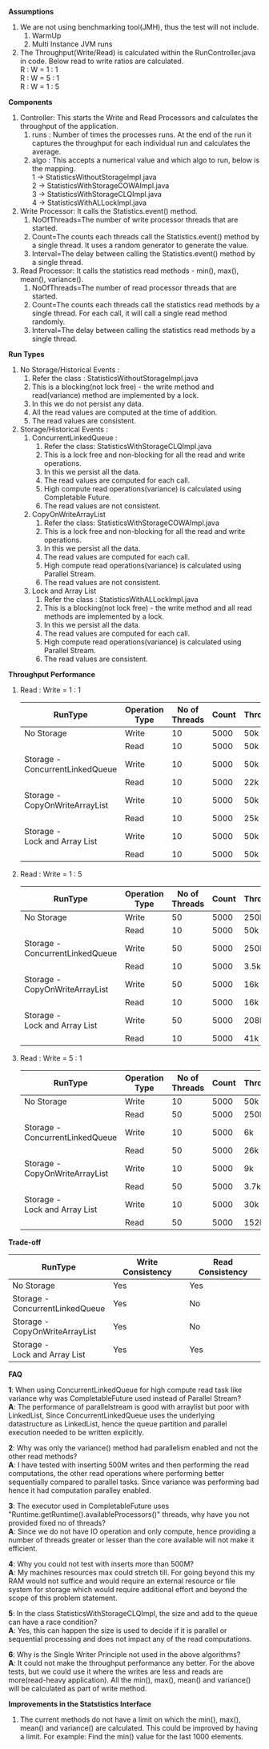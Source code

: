 **Assumptions**

1. We are not using benchmarking tool(JMH), thus the test will not include.
    1. WarmUp
    2. Multi Instance JVM runs
2. The Throughput(Write/Read) is calculated within the RunController.java in code. Below read to write ratios
   are calculated.\
   R : W = 1 : 1\
   R : W = 5 : 1\
   R : W = 1 : 5

**Components**

1. Controller: This starts the Write and Read Processors and calculates the throughput of the application.
    1. runs : Number of times the processes runs. At the end of the run it captures the throughput for each individual
       run and calculates the average.
    2. algo : This accepts a numerical value and which algo to run, below is the mapping.\
       1 -> StatisticsWithoutStorageImpl.java\
       2 -> StatisticsWithStorageCOWAImpl.java\
       3 -> StatisticsWithStorageCLQImpl.java\
       4 -> StatisticsWithALLockImpl.java
2. Write Processor: It calls the Statistics.event() method.
    1. NoOfThreads=The number of write processor threads that are started.
    2. Count=The counts each threads call the Statistics.event() method by a single thread. It uses a random generator
       to generate the value.
    3. Interval=The delay between calling the Statistics.event() method by a single thread.
3. Read Processor: It calls the statistics read methods - min(), max(), mean(), variance().
    1. NoOfThreads=The number of read processor threads that are started.
    2. Count=The counts each threads call the statistics read methods by a single thread. For each call, it will call a
       single read method randomly.
    3. Interval=The delay between calling the statistics read methods by a single thread.

**Run Types**

1. No Storage/Historical Events :
    1. Refer the class : StatisticsWithoutStorageImpl.java
    2. This is a blocking(not lock free) - the write method and read(variance) method are implemented by a lock.
    3. In this we do not persist any data.
    4. All the read values are computed at the time of addition.
    5. The read values are consistent.
2. Storage/Historical Events :
    1. ConcurrentLinkedQueue :
        1. Refer the class: StatisticsWithStorageCLQImpl.java
        2. This is a lock free and non-blocking for all the read and write operations.
        3. In this we persist all the data.
        4. The read values are computed for each call.
        5. High compute read operations(variance) is calculated using Completable Future.
        6. The read values are not consistent.
    2. CopyOnWriteArrayList
        1. Refer the class: StatisticsWithStorageCOWAImpl.java
        2. This is a lock free and non-blocking for all the read and write operations.
        3. In this we persist all the data.
        4. The read values are computed for each call.
        5. High compute read operations(variance) is calculated using Parallel Stream.
        6. The read values are not consistent.
    3. Lock and Array List
        1. Refer the class : StatisticsWithALLockImpl.java
        2. This is a blocking(not lock free) - the write method and all read methods are implemented by a lock.
        3. In this we persist all the data.
        4. The read values are computed for each call.
        5. High compute read operations(variance) is calculated using Parallel Stream.
        6. The read values are consistent.

**Throughput Performance**

1. Read : Write = 1 : 1

   | RunType                             | Operation Type  | No of Threads  | Count   | Throughput(requests/sec) |
      |-------------------------------------|-----------------|----------------|---------|--------------------------|
   | No Storage                          | Write           | 10             | 5000    | 50k                      |
   |                                     | Read            | 10             | 5000    | 50k                      |
   | Storage - <br>ConcurrentLinkedQueue | Write           | 10             | 5000    | 50k                      |
   |                                     | Read            | 10             | 5000    | 22k                      |
   | Storage - <br>CopyOnWriteArrayList  | Write           | 10             | 5000    | 50k                      |
   |                                     | Read            | 10             | 5000    | 25k                      |
   | Storage - <br>Lock and Array List   | Write           | 10             | 5000    | 50k                      |
   |                                     | Read            | 10             | 5000    | 50k                      |

2. Read : Write = 1 : 5

   | RunType                             | Operation Type  | No of Threads | Count   | Throughput(requests/sec) |
      |-------------------------------------|-----------------|---------------|---------|--------------------------|
   | No Storage                          | Write           | 50            | 5000    | 250k                     |
   |                                     | Read            | 10            | 5000    | 50k                      |
   | Storage - <br>ConcurrentLinkedQueue | Write           | 50            | 5000    | 250k                     |
   |                                     | Read            | 10            | 5000    | 3.5k                     |
   | Storage - <br>CopyOnWriteArrayList  | Write           | 50            | 5000    | 16k                      |
   |                                     | Read            | 10            | 5000    | 16k                      |
   | Storage - <br>Lock and Array List   | Write           | 50            | 5000    | 208k                     |
   |                                     | Read            | 10            | 5000    | 41k                      |

3. Read : Write = 5 : 1

   | RunType                             | Operation Type  | No of Threads | Count    | Throughput(requests/sec) |
      |-------------------------------------|-----------------|---------------|----------|--------------------------|
   | No Storage                          | Write           | 10            | 5000     | 50k                      |
   |                                     | Read            | 50            | 5000     | 250k                     |
   | Storage - <br>ConcurrentLinkedQueue | Write           | 10            | 5000     | 6k                       |
   |                                     | Read            | 50            | 5000     | 26k                      | 
   | Storage - <br>CopyOnWriteArrayList  | Write           | 10            | 5000     | 9k                       |
   |                                     | Read            | 50            | 5000     | 3.7k                     |
   | Storage - <br>Lock and Array List   | Write           | 10            | 5000     | 30k                      |
   |                                     | Read            | 50            | 5000     | 152k                     |

**Trade-off**

| RunType                             | Write Consistency | Read Consistency |
   |-------------------------------------|-------------------|------------------|
| No Storage                          | Yes               | Yes              |
| Storage - <br>ConcurrentLinkedQueue | Yes               | No               |
| Storage - <br>CopyOnWriteArrayList  | Yes               | No               |
| Storage - <br>Lock and Array List   | Yes               | Yes              |

**FAQ**

**1**: When using ConcurrentLinkedQueue for high compute read task like variance why was
CompletableFuture used instead of Parallel Stream?\
**A**: The performance of parallelstream is good with arraylist but poor with LinkedList,
Since ConcurrentLinkedQueue uses the underlying datastructure as LinkedList, hence the queue partition
and parallel execution needed to be written explicitly.

**2**: Why was only the variance() method had parallelism enabled and not the other read methods?\
**A**: I have tested with inserting 500M writes and then performing the read computations, the other read
operations where performing better sequentially compared to parallel tasks. Since variance was performing bad
hence it had computation paralley enabled.

**3**: The executor used in CompletableFuture uses "Runtime.getRuntime().availableProcessors()" threads,
why have you not provided fixed no of threads?\
**A**: Since we do not have IO operation and only compute, hence providing a number of threads greater or lesser
than the core available will not make it efficient.

**4**: Why you could not test with inserts more than 500M?\
**A**: My machines resources max could stretch till. For going beyond this my RAM would not suffice and would
require an external resource or file system for storage which would require additional effort and beyond the scope
of this problem statement.

**5**: In the class StatisticsWithStorageCLQImpl, the size and add to the queue can have a race condition?\
**A**: Yes, this can happen the size is used to decide if it is parallel or sequential processing and does
not impact any of the read computations.

**6**: Why is the Single Writer Principle not used in the above algorithms?\
**A**: It could not make the throughput performance any better. For the above tests, but we could use it where the
writes are less and reads are more(read-heavy application). All the min(), max(), mean() and variance() will be
calculated
as part of write method.

**Improvements in the Statstistics Interface**

1. The current methods do not have a limit on which the min(), max(), mean() and variance() are calculated.
   This could be improved by having a limit. For example: Find the min() value for the last 1000 elements.

